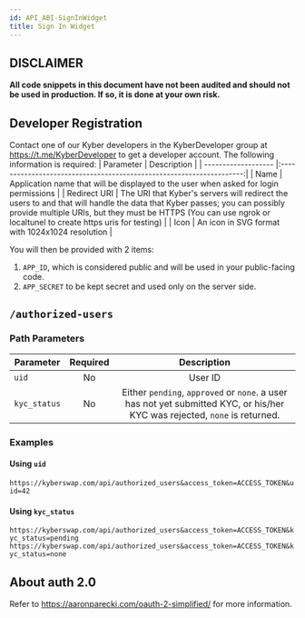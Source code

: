 ```yaml
---
id: API_ABI-SignInWidget
title: Sign In Widget
---
```

## DISCLAIMER
**All code snippets in this document have not been audited and should not be used in production. If so, it is done at your own risk.**

## Developer Registration
Contact one of our Kyber developers in the KyberDeveloper group at https://t.me/KyberDeveloper to get a developer account. The following information is required:
| Parameter            | Description |
| -------------------  |:--------------------------------------------------------------------:|
| Name                 | Application name that will be displayed to the user when asked for login permissions |
| Redirect URI         | The URI that Kyber's servers will redirect the users to and that will handle the data that Kyber passes; you can possibly provide multiple URIs, but they must be HTTPS (You can use ngrok or localtunel to create https uris for testing) |
| Icon                 | An icon in SVG format with 1024x1024 resolution |

You will then be provided with 2 items:
1. `APP_ID`, which is considered public and will be used in your public-facing code.
2. `APP_SECRET` to be kept secret and used only on the server side.

## `/authorized-users`

### Path Parameters
| Parameter    | Required | Description             |
| ------------ |:--------:|:-----------------------:|
| `uid`        | No       | User ID                 |
| `kyc_status` | No       | Either `pending`, `approved` or `none`. a user has not yet submitted KYC, or his/her KYC was rejected, `none` is returned. |

### Examples
#### Using `uid`
`https://kyberswap.com/api/authorized_users&access_token=ACCESS_TOKEN&uid=42`

#### Using `kyc_status`
`https://kyberswap.com/api/authorized_users&access_token=ACCESS_TOKEN&kyc_status=pending`
`https://kyberswap.com/api/authorized_users&access_token=ACCESS_TOKEN&kyc_status=none`

## About auth 2.0
Refer to https://aaronparecki.com/oauth-2-simplified/ for more information.
